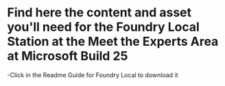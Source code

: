 # Find here the content and asset you'll need for the Foundry Local Station at the Meet the Experts Area at Microsoft Build 25

-Click in the Readme Guide for Foundry Local to download it
